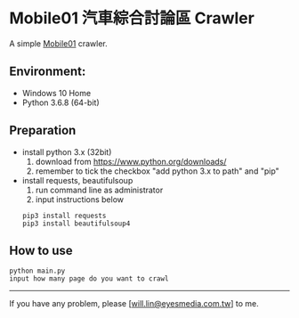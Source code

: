 # Mobile01 汽車綜合討論區 Crawler 
A simple [Mobile01](https://www.mobile01.com/forumtopic.php?c=21) crawler.

## Environment:
- Windows 10 Home
- Python 3.6.8 (64-bit)

## Preparation
- install python 3.x (32bit)
  1. download from https://www.python.org/downloads/
  2. remember to tick the checkbox "add python 3.x to path" and "pip"
- install requests, beautifulsoup
  1. run command line as administrator
  2. input instructions below
  ```
  pip3 install requests
  pip3 install beautifulsoup4
  ```

  
## How to use
```
python main.py
input how many page do you want to crawl 
```

---
If you have any problem, please [will.lin@eyesmedia.com.tw] to me.
